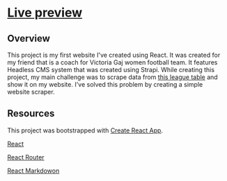 # [Live preview](https://victoriagaj.herokuapp.com/)

## Overview

This project is my first website I've created using React. It was created for my friend that is a coach for Victoria Gaj women football team. It features Headless CMS system that was created using Strapi. While creating this project, my main challenge was to scrape data from [this league table](http://www.90minut.pl/liga/1/liga12857.html) and show it on my website. I've solved this problem by creating a simple website scraper.

## Resources
This project was bootstrapped with [Create React App](https://github.com/facebook/create-react-app).

[React](https://reactjs.org/)

[React Router](https://reactrouter.com/en/main)

[React Markdowon](https://www.npmjs.com/package/react-markdown)
